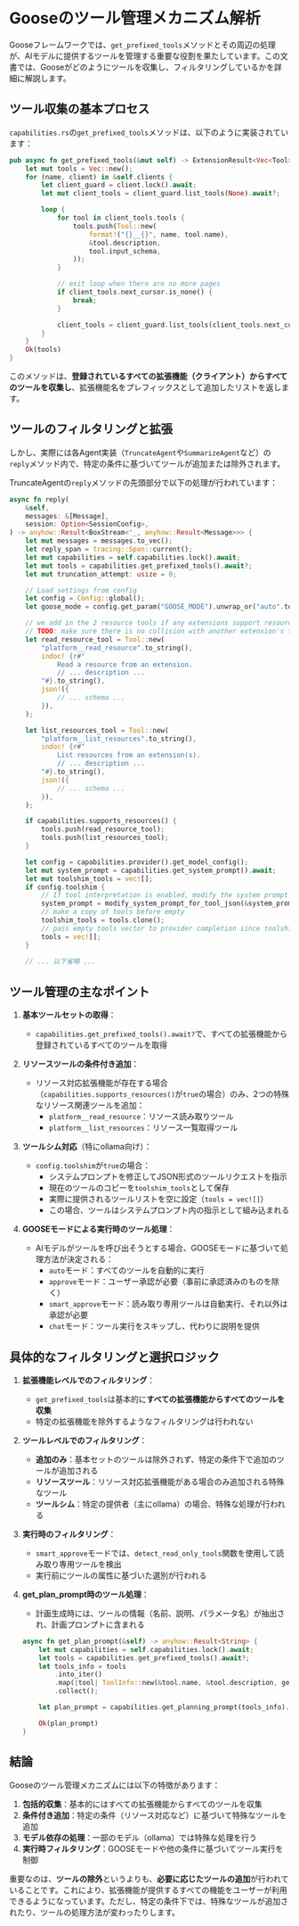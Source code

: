 # Gooseのツール管理メカニズム解析

Gooseフレームワークでは、`get_prefixed_tools`メソッドとその周辺の処理が、AIモデルに提供するツールを管理する重要な役割を果たしています。この文書では、Gooseがどのようにツールを収集し、フィルタリングしているかを詳細に解説します。

## ツール収集の基本プロセス

`capabilities.rs`の`get_prefixed_tools`メソッドは、以下のように実装されています：

```rust
pub async fn get_prefixed_tools(&mut self) -> ExtensionResult<Vec<Tool>> {
    let mut tools = Vec::new();
    for (name, client) in &self.clients {
        let client_guard = client.lock().await;
        let mut client_tools = client_guard.list_tools(None).await?;

        loop {
            for tool in client_tools.tools {
                tools.push(Tool::new(
                    format!("{}__{}", name, tool.name),
                    &tool.description,
                    tool.input_schema,
                ));
            }

            // exit loop when there are no more pages
            if client_tools.next_cursor.is_none() {
                break;
            }

            client_tools = client_guard.list_tools(client_tools.next_cursor).await?;
        }
    }
    Ok(tools)
}
```

このメソッドは、**登録されているすべての拡張機能（クライアント）からすべてのツールを収集し**、拡張機能名をプレフィックスとして追加したリストを返します。

## ツールのフィルタリングと拡張

しかし、実際には各Agent実装（`TruncateAgent`や`SummarizeAgent`など）の`reply`メソッド内で、特定の条件に基づいてツールが追加または除外されます。

TruncateAgentの`reply`メソッドの先頭部分で以下の処理が行われています：

```rust
async fn reply(
    &self,
    messages: &[Message],
    session: Option<SessionConfig>,
) -> anyhow::Result<BoxStream<'_, anyhow::Result<Message>>> {
    let mut messages = messages.to_vec();
    let reply_span = tracing::Span::current();
    let mut capabilities = self.capabilities.lock().await;
    let mut tools = capabilities.get_prefixed_tools().await?;
    let mut truncation_attempt: usize = 0;

    // Load settings from config
    let config = Config::global();
    let goose_mode = config.get_param("GOOSE_MODE").unwrap_or("auto".to_string());

    // we add in the 2 resource tools if any extensions support resources
    // TODO: make sure there is no collision with another extension's tool name
    let read_resource_tool = Tool::new(
        "platform__read_resource".to_string(),
        indoc! {r#"
            Read a resource from an extension.
            // ... description ...
        "#}.to_string(),
        json!({
            // ... schema ...
        }),
    );

    let list_resources_tool = Tool::new(
        "platform__list_resources".to_string(),
        indoc! {r#"
            List resources from an extension(s).
            // ... description ...
        "#}.to_string(),
        json!({
            // ... schema ...
        }),
    );

    if capabilities.supports_resources() {
        tools.push(read_resource_tool);
        tools.push(list_resources_tool);
    }

    let config = capabilities.provider().get_model_config();
    let mut system_prompt = capabilities.get_system_prompt().await;
    let mut toolshim_tools = vec![];
    if config.toolshim {
        // If tool interpretation is enabled, modify the system prompt to instruct to return JSON tool requests
        system_prompt = modify_system_prompt_for_tool_json(&system_prompt, &tools);
        // make a copy of tools before empty
        toolshim_tools = tools.clone();
        // pass empty tools vector to provider completion since toolshim will handle tool calls instead
        tools = vec![];
    }
    
    // ... 以下省略 ...
```

## ツール管理の主なポイント

1. **基本ツールセットの取得**：
   - `capabilities.get_prefixed_tools().await?`で、すべての拡張機能から登録されているすべてのツールを取得

2. **リソースツールの条件付き追加**：
   - リソース対応拡張機能が存在する場合（`capabilities.supports_resources()`が`true`の場合）のみ、2つの特殊なリソース関連ツールを追加：
     - `platform__read_resource`：リソース読み取りツール
     - `platform__list_resources`：リソース一覧取得ツール

3. **ツールシム対応**（特にollama向け）：
   - `config.toolshim`が`true`の場合：
     - システムプロンプトを修正してJSON形式のツールリクエストを指示
     - 現在のツールのコピーを`toolshim_tools`として保存
     - 実際に提供されるツールリストを空に設定（`tools = vec![]`）
     - この場合、ツールはシステムプロンプト内の指示として組み込まれる

4. **GOOSEモードによる実行時のツール処理**：
   - AIモデルがツールを呼び出そうとする場合、GOOSEモードに基づいて処理方法が決定される：
     - `auto`モード：すべてのツールを自動的に実行
     - `approve`モード：ユーザー承認が必要（事前に承認済みのものを除く）
     - `smart_approve`モード：読み取り専用ツールは自動実行、それ以外は承認が必要
     - `chat`モード：ツール実行をスキップし、代わりに説明を提供

## 具体的なフィルタリングと選択ロジック

1. **拡張機能レベルでのフィルタリング**：
   - `get_prefixed_tools`は基本的に**すべての拡張機能からすべてのツールを収集**
   - 特定の拡張機能を除外するようなフィルタリングは行われない

2. **ツールレベルでのフィルタリング**：
   - **追加のみ**：基本セットのツールは除外されず、特定の条件下で追加のツールが追加される
   - **リソースツール**：リソース対応拡張機能がある場合のみ追加される特殊なツール
   - **ツールシム**：特定の提供者（主にollama）の場合、特殊な処理が行われる

3. **実行時のフィルタリング**：
   - `smart_approve`モードでは、`detect_read_only_tools`関数を使用して読み取り専用ツールを検出
   - 実行前にツールの属性に基づいた選別が行われる

4. **get_plan_prompt時のツール処理**：
   - 計画生成時には、ツールの情報（名前、説明、パラメータ名）が抽出され、計画プロンプトに含まれる
   ```rust
   async fn get_plan_prompt(&self) -> anyhow::Result<String> {
       let mut capabilities = self.capabilities.lock().await;
       let tools = capabilities.get_prefixed_tools().await?;
       let tools_info = tools
           .into_iter()
           .map(|tool| ToolInfo::new(&tool.name, &tool.description, get_parameter_names(&tool)))
           .collect();

       let plan_prompt = capabilities.get_planning_prompt(tools_info).await;

       Ok(plan_prompt)
   }
   ```

## 結論

Gooseのツール管理メカニズムには以下の特徴があります：

1. **包括的収集**：基本的にはすべての拡張機能からすべてのツールを収集
2. **条件付き追加**：特定の条件（リソース対応など）に基づいて特殊なツールを追加
3. **モデル依存の処理**：一部のモデル（ollama）では特殊な処理を行う
4. **実行時フィルタリング**：GOOSEモードや他の条件に基づいてツール実行を制御

重要なのは、**ツールの除外**というよりも、**必要に応じたツールの追加**が行われていることです。これにより、拡張機能が提供するすべての機能をユーザーが利用できるようになっています。ただし、特定の条件下では、特殊なツールが追加されたり、ツールの処理方法が変わったりします。